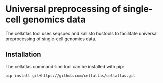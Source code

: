 # Universal preprocessing of single-cell genomics data

The cellatlas tool uses seqspec and kallisto bustools to facilitate universal preprocessing of single-cell genomics data.


## Installation
The cellatlas command-line tool can be installed with pip:

```bash
pip install git+https://github.com/cellatlas/cellatlas.git
```
